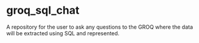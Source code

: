 # groq_sql_chat
A repository for the user to ask any questions to the GROQ where the data will be extracted using SQL and represented.
